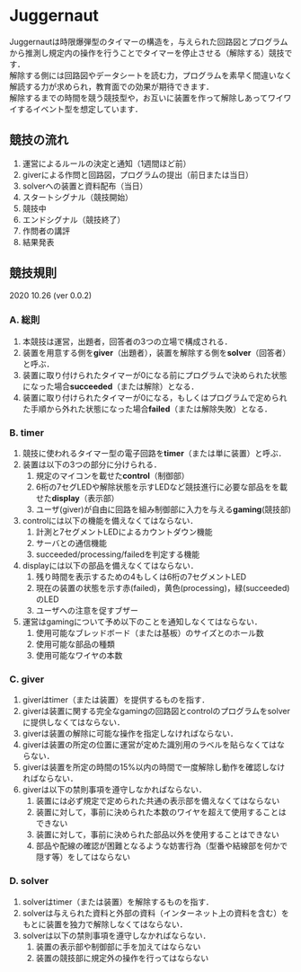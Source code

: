# Juggernaut
Juggernautは時限爆弾型のタイマーの構造を，与えられた回路図とプログラムから推測し規定内の操作を行うことでタイマーを停止させる（解除する）競技です．  
解除する側には回路図やデータシートを読む力，プログラムを素早く間違いなく解読する力が求められ，教育面での効果が期待できます．  
解除するまでの時間を競う競技型や，お互いに装置を作って解除しあってワイワイするイベント型を想定しています．  

## 競技の流れ
1. 運営によるルールの決定と通知（1週間ほど前）
1. giverによる作問と回路図，プログラムの提出（前日または当日）
1. solverへの装置と資料配布（当日）
1. スタートシグナル（競技開始）
1. 競技中
1. エンドシグナル（競技終了）
1. 作問者の講評
1. 結果発表

## 競技規則
2020 10.26 (ver 0.0.2)

### A. 総則
1. 本競技は運営，出題者，回答者の3つの立場で構成される．
1. 装置を用意する側を**giver**（出題者），装置を解除する側を**solver**（回答者）と呼ぶ．
1. 装置に取り付けられたタイマーが0になる前にプログラムで決められた状態になった場合**succeeded**（または解除）となる．
1. 装置に取り付けられたタイマーが0になる，もしくはプログラムで定められた手順から外れた状態になった場合**failed**（または解除失敗）となる．

### B. timer
1. 競技に使われるタイマー型の電子回路を**timer**（または単に装置）と呼ぶ．
1. 装置は以下の3つの部分に分けられる．
	1. 規定のマイコンを載せた**control**（制御部）
	1. 6桁の7セグLEDや解除状態を示すLEDなど競技進行に必要な部品をを載せた**display**（表示部）
	1. ユーザ(giver)が自由に回路を組み制御部に入力を与える**gaming**(競技部)
1. controlには以下の機能を備えなくてはならない．
	1. 計測と7セグメントLEDによるカウントダウン機能
	1. サーバとの通信機能
	1. succeeded/processing/failedを判定する機能
1. displayには以下の部品を備えなくてはならない．
	1. 残り時間を表示するための4もしくは6桁の7セグメントLED
	1. 現在の装置の状態を示す赤(failed)，黄色(processing)，緑(succeeded)のLED
	1. ユーザへの注意を促すブザー
1. 運営はgamingについて予め以下のことを通知しなくてはならない．
	1. 使用可能なブレッドボード（または基板）のサイズとのホール数
	1. 使用可能な部品の種類
	1. 使用可能なワイヤの本数

### C. giver
1. giverはtimer（または装置）を提供するものを指す．
1. giverは装置に関する完全なgamingの回路図とcontrolのプログラムをsolverに提供しなくてはならない．
1. giverは装置の解除に可能な操作を指定しなければならない．
1. giverは装置の所定の位置に運営が定めた識別用のラベルを貼らなくてはならない．
1. giverは装置を所定の時間の15%以内の時間で一度解除し動作を確認しなければならない．
1. giverは以下の禁則事項を遵守しなかればならない．
	1. 装置には必ず規定で定められた共通の表示部を備えなくてはならない
	1. 装置に対して，事前に決められた本数のワイヤを超えて使用することはできない
	1. 装置に対して，事前に決められた部品以外を使用することはできない
	1. 部品や配線の確認が困難となるような妨害行為（型番や結線部を何かで隠す等）をしてはならない

### D. solver
1. solverはtimer（または装置）を解除するものを指す．
1. solverは与えられた資料と外部の資料（インターネット上の資料を含む）をもとに装置を独力で解除しなくてはならない．
1. solverは以下の禁則事項を遵守しなかればならない．
	1. 装置の表示部や制御部に手を加えてはならない
	1. 装置の競技部に規定外の操作を行ってはならない
